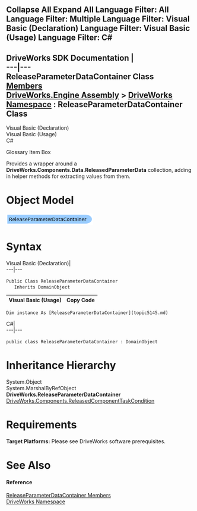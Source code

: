        

 Collapse All Expand All  Language Filter: All  Language Filter: Multiple  Language Filter: Visual Basic (Declaration) Language Filter: Visual Basic (Usage) Language Filter: C#  
---  
DriveWorks SDK Documentation  |   
---|---  
ReleaseParameterDataContainer Class   
[Members](topic5146.md)   
[DriveWorks.Engine Assembly](topic2156.md) > [DriveWorks Namespace](topic2159.md) : ReleaseParameterDataContainer Class  
---  
  
Visual Basic (Declaration)    
Visual Basic (Usage)    
C# 

Glossary Item Box

Provides a wrapper around a **DriveWorks.Components.Data.ReleasedParameterData** collection, adding in helper methods for extracting values from them. 

# Object Model

![](dotnetdiagramimages/image253.png)

# Syntax

Visual Basic (Declaration)|   
---|---  
      
    
    Public Class ReleaseParameterDataContainer 
       Inherits DomainObject  
  
Visual Basic (Usage)| Copy Code  
---|---  
      
    
    Dim instance As [ReleaseParameterDataContainer](topic5145.md)  
  
C#|   
---|---  
      
    
    public class ReleaseParameterDataContainer : DomainObject   
  
# Inheritance Hierarchy

System.Object  
System.MarshalByRefObject  
**DriveWorks.ReleaseParameterDataContainer**  
[DriveWorks.Components.ReleasedComponentTaskCondition](topic6370.md)  


# Requirements

**Target Platforms:** Please see DriveWorks software prerequisites.

# See Also

#### Reference

[ReleaseParameterDataContainer Members](topic5146.md)   
[DriveWorks Namespace](topic2159.md)


